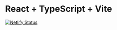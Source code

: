 # React + TypeScript + Vite

[![Netlify Status](https://api.netlify.com/api/v1/badges/c3051ef8-9877-4bc4-8908-e5fa28a2a8c7/deploy-status)](https://app.netlify.com/sites/my-simple-react-calculator/deploys)
